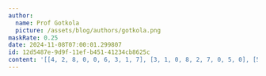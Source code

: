 ```yaml
---
author:
  name: Prof Gotkola
  picture: /assets/blog/authors/gotkola.png
maskRate: 0.25
date: 2024-11-08T07:00:01.299807
id: 12d5487e-9d9f-11ef-b451-41234cb8625c
content: '[[4, 2, 8, 0, 0, 6, 3, 1, 7], [3, 1, 0, 8, 2, 7, 0, 5, 0], [5, 7, 9, 3, 4, 1, 8, 2, 6], [2, 4, 1, 0, 8, 5, 6, 7, 0], [8, 6, 0, 1, 0, 2, 5, 9, 0], [9, 3, 0, 7, 0, 4, 1, 8, 0], [6, 8, 4, 2, 1, 9, 7, 3, 5], [1, 0, 0, 4, 7, 0, 9, 6, 8], [0, 9, 0, 0, 5, 8, 2, 4, 0]]'
---
```

